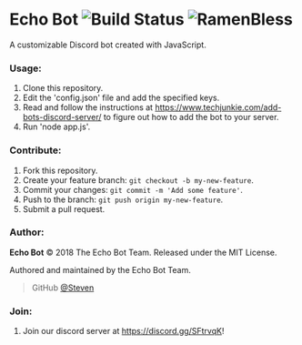 # Echo Bot ![Build Status](https://travis-ci.org/stevenruidigao/echo-bot.svg?branch=master) ![RamenBless](https://cdn.rawgit.com/LunaGao/BlessYourCodeTag/master/tags/ramen.svg)

A customizable Discord bot created with JavaScript.

### Usage:
1. Clone this repository.
2. Edit the 'config.json' file and add the specified keys.
3. Read and follow the instructions at https://www.techjunkie.com/add-bots-discord-server/ to figure out how to add the bot to your server.
4. Run 'node app.js'.

### Contribute:

1. Fork this repository.
2. Create your feature branch: `git checkout -b my-new-feature`.
3. Commit your changes: `git commit -m 'Add some feature'`.
4. Push to the branch: `git push origin my-new-feature`.
5. Submit a pull request.

### Author:

**Echo Bot** © 2018 The Echo Bot Team. Released under the MIT License.<br>

Authored and maintained by the Echo Bot Team.

> GitHub [@Steven](https://github.com/stevenruidigao)

### Join:
1. Join our discord server at https://discord.gg/SFtrvqK!
